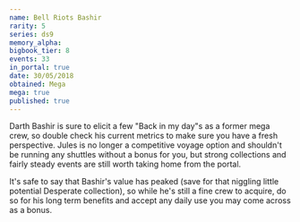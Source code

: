 ```yaml
---
name: Bell Riots Bashir
rarity: 5
series: ds9
memory_alpha:
bigbook_tier: 8
events: 33
in_portal: true
date: 30/05/2018
obtained: Mega
mega: true
published: true
---
```


Darth Bashir is sure to elicit a few "Back in my day"s as a former mega crew, so double check his current metrics to make sure you have a fresh perspective. Jules is no longer a competitive voyage option and shouldn't be running any shuttles without a bonus for you, but strong collections and fairly steady events are still worth taking home from the portal.

It's safe to say that Bashir's value has peaked (save for that niggling little potential Desperate collection), so while he's still a fine crew to acquire, do so for his long term benefits and accept any daily use you may come across as a bonus.
